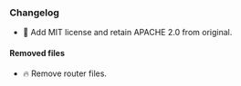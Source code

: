 ### Changelog
* 📄 Add MIT license and retain APACHE 2.0 from original.
    

#### Removed files
* 🔥 Remove router files.

